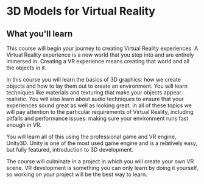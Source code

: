 # 3D Models for Virtual Reality

## What you'll learn

This course will begin your journey to creating Virtual Reality experiences. A Virtual Reality experience is a new world that you step into and are entirely immersed in. Creating a VR experience means creating that world and all the objects in it. 

In this course you will learn the basics of 3D graphics: how we create objects and how to lay them out to create an environment. You will learn techniques like materials and texturing that make your objects appear realistic. You will also learn about audio techniques to ensure that your experiences sound great as well as looking great. In all of these topics we will pay attention to the particular requirements of Virtual Reality, including pitfalls and performance issues: making sure your environment runs fast enough in VR. 

You will learn all of this using the professional game and VR engine, Unity3D. Unity is one of the most used game engine and is a relatively easy, but fully featured, introduction to 3D development. 

The course will culminate in a project in which you will create your own VR scene. VR development is something you can only learn by doing it yourself, so working on your project will be the best way to learn.
